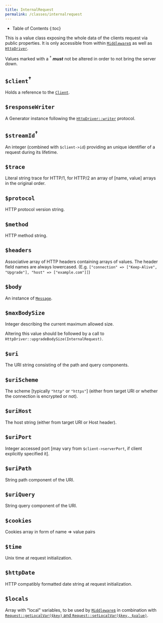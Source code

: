 ```yaml
---
title: InternalRequest
permalink: /classes/internalrequest
---
```


* Table of Contents
{:toc}

This is a value class exposing the whole data of the clients request via public properties. It is only accessible from within [`Middleware`s](middleware.md) as well as [`HttpDriver`](httpdriver.md).

Values marked with a <sup>†</sup> **_must_** not be altered in order to not bring the server down.

## `$client`<sup>†</sup>

Holds a reference to the [`Client`](client.md).

## `$responseWriter`

A Generator instance following the [`HttpDriver::writer`](httpdriver.md) protocol.

## `$streamId`<sup>†</sup>

An integer (combined with `$client->id`) providing an unique identifier of a request during its lifetime.

## `$trace`

Literal string trace for HTTP/1, for HTTP/2 an array of [name, value] arrays in the original order.

## `$protocol`

HTTP protocol version string.

## `$method`

HTTP method string.

## `$headers`

Associative array of HTTP headers containing arrays of values. The header field names are always lowercased. (E.g. `["connection" => ["Keep-Alive", "Upgrade"], "host" => ["example.com"]]`)

## `$body`

An instance of [`Message`](https://amphp.org/byte-stream/message).

## `$maxBodySize`

Integer describing the current maximum allowed size.

Altering this value should be followed by a call to `HttpDriver::upgradeBodySize(InternalRequest)`.

## `$uri`

The URI string consisting of the path and query components.

## `$uriScheme`

The scheme [typically `"http"` or `"https"`] (either from target URI or whether the connection is encrypted or not).

## `$uriHost`

The host string (either from target URI or Host header).

## `$uriPort`

Integer accessed port [may vary from `$client->serverPort`, if client explicitly specified it].

## `$uriPath`

String path component of the URI.

## `$uriQuery`

String query component of the URI.

## `$cookies`

Cookies array in form of name => value pairs

## `$time`

Unix time at request initialization.

## `$httpDate`

HTTP compatibly formatted date string at request initialization.

## `$locals`

Array with "local" variables, to be used by [`Middleware`s](middleware.md) in combination with [`Request::getLocalVar($key)` and `Request::setLocalVar($key, $value)`](request.md).
